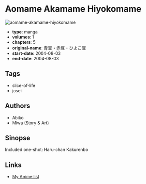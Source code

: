 # Aomame Akamame Hiyokomame

![aomame-akamame-hiyokomame](https://cdn.myanimelist.net/images/manga/1/159937.jpg)

-   **type**: manga
-   **volumes**: 1
-   **chapters**: 5
-   **original-name**: 青豆・赤豆・ひよこ豆
-   **start-date**: 2004-08-03
-   **end-date**: 2004-08-03

## Tags

-   slice-of-life
-   josei

## Authors

-   Abiko
-   Miwa (Story & Art)

## Sinopse

Included one-shot: Haru-chan Kakurenbo

## Links

-   [My Anime list](https://myanimelist.net/manga/91083/Aomame_Akamame_Hiyokomame)
